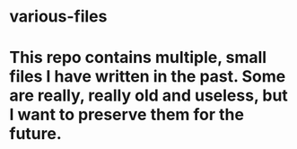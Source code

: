 # various-files
# This repo contains multiple, small files I have written in the past. Some are really, really old and useless, but I want to preserve them for the future.
